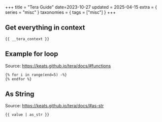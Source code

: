 +++
title = "Tera Guide"
date=2023-10-27
updated = 2025-04-15
extra = { series = "misc" }
taxonomies = { tags = ["misc"] }
+++

## Get everything in context

```
{{ __tera_context }}
```

## Example for loop

Source: <https://keats.github.io/tera/docs/#functions>

```
{% for i in range(end=5) -%}
{% endfor %}
```

## As String

Source: <https://keats.github.io/tera/docs/#as-str>

```
{{ value | as_str }}
```
